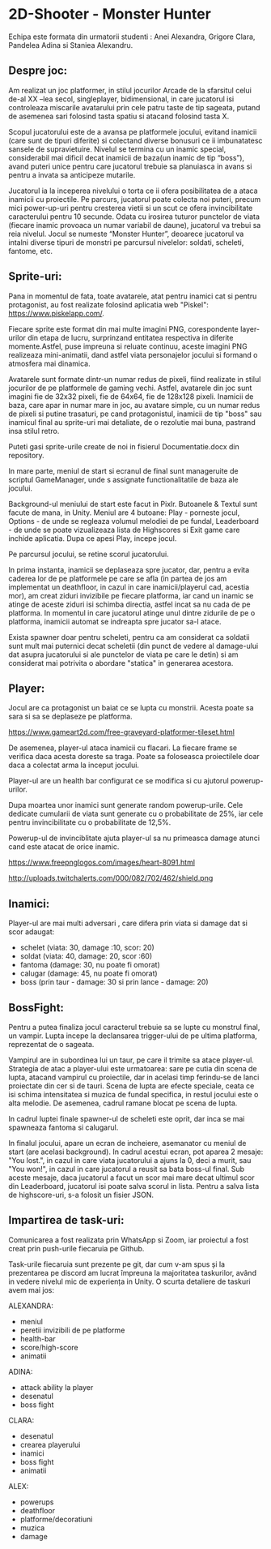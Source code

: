 # 2D-Shooter - Monster Hunter

Echipa este formata din urmatorii studenti : Anei Alexandra, Grigore Clara, Pandelea Adina si Staniea Alexandru.

## Despre joc:
Am realizat un joc platformer, in stilul jocurilor Arcade de la sfarsitul celui de-al XX –lea secol, singleplayer, bidimensional,  in care jucatorul isi controleaza miscarile avatarului prin cele patru taste de tip sageata, putand de asemenea sari folosind tasta spatiu si atacand folosind tasta X. 

Scopul jucatorului este de a avansa pe platformele jocului, evitand inamicii (care sunt de tipuri diferite) si colectand diverse bonusuri ce ii imbunatatesc sansele de supravietuire. Nivelul se termina cu un inamic special, considerabil mai dificil decat inamicii de baza(un inamic de tip “boss”), avand puteri unice pentru care jucatorul trebuie sa planuiasca in avans si pentru a invata sa anticipeze mutarile.

Jucatorul ia la inceperea nivelului o torta ce ii ofera posibilitatea de a ataca inamicii cu proiectile. Pe parcurs, jucatorul poate colecta noi puteri, precum mici power-up-uri pentru cresterea vietii si un scut ce ofera invincibilitate caracterului pentru 10 secunde.
Odata cu irosirea tuturor punctelor de viata (fiecare inamic provoaca un numar variabil de daune), jucatorul va trebui sa reia nivelul.
Jocul se numeste “Monster Hunter”, deoarece jucatorul va intalni diverse tipuri de monstri pe parcursul nivelelor: soldati, scheleti, fantome, etc. 

## Sprite-uri:
Pana in momentul de fata, toate avatarele, atat pentru inamici cat si pentru protagonist, au fost realizate folosind aplicatia web "Piskel": https://www.piskelapp.com/.

Fiecare sprite este format din mai multe imagini PNG, corespondente layer-urilor din etapa de lucru, surprinzand entitatea respectiva in diferite momente.Astfel, puse impreuna si reluate continuu, aceste imagini PNG realizeaza mini-animatii, dand astfel viata personajelor jocului si formand o atmosfera mai dinamica.

Avatarele sunt formate dintr-un numar redus de pixeli, fiind realizate in stilul jocurilor de pe platformele de gaming vechi. Astfel, avatarele din joc sunt imagini fie de 32x32 pixeli, fie de 64x64, fie de 128x128 pixeli. Inamicii de baza, care apar in numar mare in joc, au avatare simple, cu un numar redus de pixeli si putine trasaturi, pe cand protagonistul, inamicii de tip "boss" sau inamicul final au sprite-uri mai detaliate, de o rezolutie mai buna, pastrand insa stilul retro.

Puteti gasi sprite-urile create de noi in fisierul Documentatie.docx din repository.
    
In mare parte, meniul de start si ecranul de final sunt manageruite de scriptul GameManager, unde s assignate functionalitatile de baza ale jocului.

Background-ul meniului de start este facut in Pixlr. Butoanele & Textul sunt facute de mana, in Unity. Meniul are 4 butoane: Play - porneste jocul, Options - de unde se regleaza volumul melodiei de pe fundal, Leaderboard - de unde se poate vizualizeaza lista de Highscores si Exit game care inchide aplicatia. Dupa ce apesi Play, incepe jocul.

Pe parcursul jocului, se retine scorul jucatorului.

In prima instanta, inamicii se deplaseaza spre jucator, dar, pentru a evita caderea lor de pe platformele pe care se afla (in partea de jos am implementat un deathfloor, in cazul in care inamicii/playerul cad, acestia mor), am creat ziduri invizibile pe fiecare platforma, iar cand un inamic se atinge de aceste ziduri isi schimba directia, astfel incat sa nu cada de pe platforma. In momentul in care jucatorul atinge unul dintre zidurile de pe o platforma, inamicii automat se indreapta spre jucator sa-l atace.

Exista spawner doar pentru scheleti, pentru ca am considerat ca soldatii sunt mult mai puternici decat scheletii (din punct de vedere al damage-ului dat asupra jucatorului si ale punctelor de viata pe care le detin) si am considerat mai potrivita o abordare "statica" in generarea acestora.

## Player:
Jocul are ca protagonist un baiat ce se lupta cu monstrii. Acesta poate sa sara si sa se deplaseze pe  platforma.

https://www.gameart2d.com/free-graveyard-platformer-tileset.html

De asemenea, player-ul ataca inamicii cu flacari. La fiecare frame se verifica daca acesta doreste sa traga. Poate sa foloseasca proiectilele doar daca a colectat arma la inceput jocului.

Player-ul are un health bar configurat ce se modifica si cu ajutorul powerup-urilor.

Dupa moartea unor inamici sunt generate random powerup-urile. Cele dedicate cumularii de viata sunt generate cu o probabilitate de 25%, iar cele pentru invincibilitate cu o probabilitate de 12,5%.

Powerup-ul de invinciblitate ajuta player-ul sa nu primeasca damage atunci cand este atacat de orice inamic.

https://www.freepnglogos.com/images/heart-8091.html

http://uploads.twitchalerts.com/000/082/702/462/shield.png

## Inamici:
Player-ul are mai multi adversari , care difera prin viata si damage dat si scor adaugat:
- schelet (viata: 30, damage :10, scor: 20)
- soldat (viata: 40, damage: 20, scor :60)
- fantoma (damage: 30, nu poate fi omorat)
- calugar (damage: 45, nu poate fi omorat)
- boss (prin taur - damage: 30 si prin lance - damage: 20)

## BossFight:
Pentru a putea finaliza jocul caracterul trebuie sa se lupte cu monstrul final, un vampir. Lupta incepe la declansarea trigger-ului de pe ultima platforma, reprezentat de o sageata.

Vampirul are in subordinea lui un taur, pe care il trimite sa atace player-ul. Strategia de atac a player-ului este urmatoarea: sare pe cutia din scena de lupta, atacand vampirul cu proiectile, dar in acelasi timp ferindu-se de lanci proiectate din cer si de tauri.
Scena de lupta are efecte speciale, ceata ce isi schima intensitatea si muzica de fundal specifica, in restul jocului este o alta melodie. De asemenea, cadrul ramane blocat pe scena de lupta.

In cadrul luptei finale spawner-ul de scheleti este oprit, dar inca se mai spawneaza fantoma si calugarul.

In finalul jocului, apare un ecran de incheiere, asemanator cu meniul de start (are acelasi background). In cadrul acestui ecran, pot aparea 2 mesaje: "You lost.", in cazul in care viata jucatorului a ajuns la 0, deci a murit, sau "You won!", in cazul in care jucatorul a reusit sa bata boss-ul final. Sub aceste mesaje, daca jucatorul a facut un scor mai mare decat ultimul scor din Leaderboard, jucatorul isi poate salva scorul in lista. Pentru a salva lista de highscore-uri, s-a folosit un fisier JSON.

## Impartirea de task-uri:
Comunicarea a fost realizata prin WhatsApp si Zoom, iar proiectul a fost creat prin push-urile fiecaruia pe Github. 

Task-urile fiecaruia sunt prezente pe git, dar cum v-am spus și la prezentarea pe discord am lucrat împreuna la majoritatea taskurilor, având in vedere nivelul mic de experiența in Unity. O scurta detaliere de taskuri avem mai jos:

ALEXANDRA:
- meniul
- peretii invizibili de pe platforme
- health-bar
- score/high-score
- animatii

ADINA:
- attack ability la player
- desenatul
- boss fight

CLARA:
- desenatul 
- crearea playerului
- inamici
- boss fight
- animatii

ALEX:
- powerups
- deathfloor
- platforme/decoratiuni
- muzica
- damage
